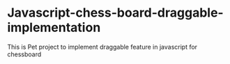 # Javascript-chess-board-draggable-implementation
This is Pet project to implement draggable feature in javascript for chessboard
